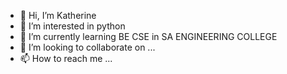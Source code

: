 - 👋 Hi, I’m Katherine
- 👀 I’m interested in python
- 🌱 I’m currently learning BE CSE in SA ENGINEERING COLLEGE
- 💞️ I’m looking to collaborate on ...
- 📫 How to reach me ...

<!---
Kezhia-BTS/Kezhia-BTS is a ✨ special ✨ repository because its `README.md` (this file) appears on your GitHub profile.
You can click the Preview link to take a look at your changes.
--->
